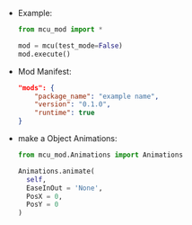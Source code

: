 - Example:
  ``` python
  from mcu_mod import *

  mod = mcu(test_mode=False)
  mod.execute()
  ```
- Mod Manifest:
  ``` json
  "mods": {
      "package_name": "example name",
      "version": "0.1.0",
      "runtime": true
  }
- make a Object Animations:
  ``` python
  from mcu_mod.Animations import Animations

  Animations.animate(
    self,
    EaseInOut = 'None',
    PosX = 0,
    PosY = 0
  )
    



